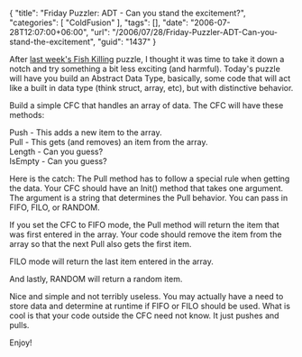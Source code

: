 {
	"title": "Friday Puzzler: ADT - Can you stand the excitement?",
	"categories": [
		"ColdFusion"
	],
	"tags": [],
	"date": "2006-07-28T12:07:00+06:00",
	"url": "/2006/07/28/Friday-Puzzler-ADT-Can-you-stand-the-excitement",
	"guid": "1437"
}

After <a href="http://ray.camdenfamily.com/index.cfm/2006/7/21/Friday-Puzzler-All-Fish-Must-Die">last week's Fish Killing</a> puzzle, I thought it was time to take it down a notch and try something a bit less exciting (and harmful). Today's puzzle will have you build an Abstract Data Type, basically, some code that will act like a built in data type (think struct, array, etc), but with distinctive behavior. 

Build a simple CFC that handles an array of data. The CFC will have these methods:

Push - This adds a new item to the array.<br>
Pull - This gets (and removes) an item from the array.<br>
Length - Can you guess?<br>
IsEmpty - Can you guess?<br>

Here is the catch: The Pull method has to follow a special rule when getting the data. Your CFC should have an Init() method that takes one argument. The argument is a string that determines the Pull behavior. You can pass in FIFO, FILO, or RANDOM. 

If you set the CFC to FIFO mode, the Pull method will return the item that was first entered in the array. Your code should remove the item from the array so that the next Pull also gets the first item.

FILO mode will return the last item entered in the array.

And lastly, RANDOM will return a random item. 

Nice and simple and not terribly useless. You may actually have a need to store data and determine at runtime if FIFO or FILO should be used. What is cool is that your code outside the CFC need not know. It just pushes and pulls.

Enjoy!